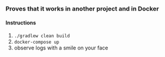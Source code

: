 ### Proves that it works in another project and in Docker

#### Instructions
1. `./gradlew clean build`
2. `docker-compose up`
3. observe logs with a smile on your face
